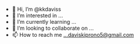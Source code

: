 - 👋 Hi, I’m @kkdaviss
- 👀 I’m interested in ...
- 🌱 I’m currently learning ...
- 💞️ I’m looking to collaborate on ...
- 📫 How to reach me ...daviskiprono5@gmail.com


<!---
kkdaviss/kkdaviss is a ✨ special ✨ repository because its `README.md` (this file) appears on your GitHub profile.
You can click the Preview link to take a look at your changes.
--->
